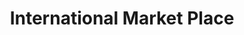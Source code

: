 ---
title: "International Market Place"
url: /surrey/international-market-place/
shop: supermarket
---